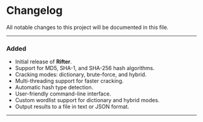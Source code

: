 # Changelog

All notable changes to this project will be documented in this file.

---

### Added
- Initial release of **Rifter**.
- Support for MD5, SHA-1, and SHA-256 hash algorithms.
- Cracking modes: dictionary, brute-force, and hybrid.
- Multi-threading support for faster cracking.
- Automatic hash type detection.
- User-friendly command-line interface.
- Custom wordlist support for dictionary and hybrid modes.
- Output results to a file in text or JSON format.

---

